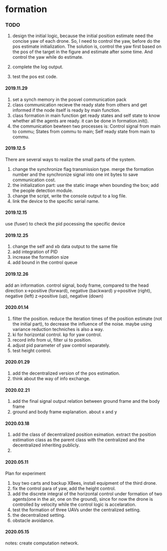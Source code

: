 # formation

### TODO

1. design the initial logic, because the initial position estimate need the concise yaw of each drone. So, I need to control the yaw, before do the pos estimate initialization. The solution is, control the yaw first based on the pos of the target in the figure and estimate after some time. And control the yaw while do estimate.

2. complete the log output.

3. test the pos est code.

#### 2019.11.29

1. set a synch memory in the posvel communication pack
2. class communication recieve the ready state from others and get informed if the node itself is ready by main function.
3. class formation in main function get ready states and self state to know whether all the agents are ready. it can be done in formation.init().
4. the communication bewteen two processes is: Control signal from main to commu; States from commu to main; Self ready state from main to commu.

#### 2019.12.5

There are several ways to realize the small parts of the system.

1. change the synchronize flag transmission type. merge the formation number and the synchronize signal into one int bytes to save communication cost.
2. the initialization part: use the static image when bounding the box; add the people detection module.
3. change the script, write the console output to a log file.
4. link the device to the specific serial name.

#### 2019.12.15

use (fuser) to check the pid pocessing the specific device

#### 2019.12.25

1. change the self and xb data output to the same file
2. add integration of PID
3. increase the formation size
4. add bound in the control queue

#### 2019.12.26

add an information.
control signal, body frame, compared to the head direction
x->positive (forward), negative (backward)
y->positive (right), negative (left)
z->positive (up), negative (down)

#### 2020.01.14

1. filter the position. reduce the iteration times of the position estimate (not the initial part), to decrease the influence of the noise. maybe using variance reduction techniches is also a way.
2. ki for horizontal control. kp for yaw control.
3. record info from ui, filter ui to position.
4. adjust pid parameter of yaw control separately.
5. test height control.

#### 2020.01.29

1. add the decentralized version of the pos estimation.
2. think about the way of info exchange.

#### 2020.02.21

1. add the final signal output relation between ground frame and the body frame
2. ground and body frame explanation. about x and y

#### 2020.03.18

1. add the class of decentralized position esimation. extract the position estimation class as the parent class with the centralized and the decentralized inheriting publicly. 
2. 

#### 2020.05.11

Plan for experiment
1. buy two carts and backup XBees, install equipment of the third drone.
2. fix the control para of yaw, add the height control.
3. add the discrete integral of the horizontal control under formation of two agents(one in the air, one on the ground), since for now the drone is controlled by
velocity while the control logic is accelaration.
4. test the formation of three UAVs under the centralized setting.
5. the decentralized setting.
6. obstacle avoidance.

#### 2020.05.15

notes: create computation network.